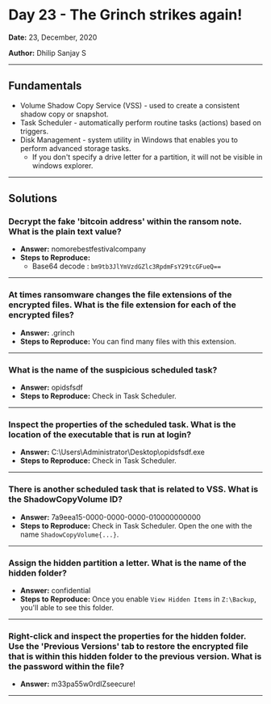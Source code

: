 # Day 23 - The Grinch strikes again!

**Date:** 23, December, 2020

**Author:** Dhilip Sanjay S

---

## Fundamentals
- Volume Shadow Copy Service (VSS) - used to create a consistent shadow copy or snapshot.
- Task Scheduler - automatically perform routine tasks (actions) based on triggers.
- Disk Management - system utility in Windows that enables you to perform advanced storage tasks.
    - If you don't specify a drive letter for a partition, it will not be visible in windows explorer.

---
## Solutions

### Decrypt the fake 'bitcoin address' within the ransom note. What is the plain text value?
- **Answer:** nomorebestfestivalcompany
- **Steps to Reproduce:** 
    - Base64 decode : `bm9tb3JlYmVzdGZlc3RpdmFsY29tcGFueQ==`

---

### At times ransomware changes the file extensions of the encrypted files. What is the file extension for each of the encrypted files?
- **Answer:** .grinch
- **Steps to Reproduce:** You can find many files with this extension. 

---

### What is the name of the suspicious scheduled task?
- **Answer:** opidsfsdf
- **Steps to Reproduce:** Check in Task Scheduler.

---

### Inspect the properties of the scheduled task. What is the location of the executable that is run at login?
- **Answer:** C:\Users\Administrator\Desktop\opidsfsdf.exe
- **Steps to Reproduce:** Check in Task Scheduler.

---

### There is another scheduled task that is related to VSS. What is the ShadowCopyVolume ID?
- **Answer:** 7a9eea15-0000-0000-0000-010000000000
- **Steps to Reproduce:** Check in Task Scheduler. Open the one with the name `ShadowCopyVolume{...}`.

---

### Assign the hidden partition a letter. What is the name of the hidden folder?
- **Answer:** confidential
- **Steps to Reproduce:** Once you enable `View Hidden Items` in `Z:\Backup`, you'll able to see this folder.

---

### Right-click and inspect the properties for the hidden folder. Use the 'Previous Versions' tab to restore the encrypted file that is within this hidden folder to the previous version. What is the password within the file?
- **Answer:** m33pa55w0rdIZseecure!

---